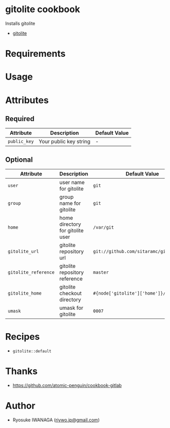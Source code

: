 # gitolite cookbook

Installs gitolite

- [gitolite](https://github.com/sitaramc/gitolite)

# Requirements

# Usage

# Attributes

## Required

|Attribute|Description|Default Value|
|---|---|---|
|`public_key`|Your public key string| - |

## Optional

|Attribute|Description|Default Value|
|---|---|---|
|`user`|user name for gitolite|`git`|
|`group`|group name for gitolite|`git`|
|`home`|home directory for gitolite user|`/var/git`|
|`gitolite_url`|gitolite repository url|`git://github.com/sitaramc/gitolite.git`|
|`gitolite_reference`|gitolite repository reference|`master`|
|`gitolite_home`|gitolite checkout directory|`#{node['gitolite']['home']}/gitolite`|
|`umask`|umask for gitolite|`0007`|

# Recipes

- `gitolite::default`

# Thanks

- https://github.com/atomic-penguin/cookbook-gitlab

# Author

- Ryosuke IWANAGA (<riywo.jp@gmail.com>)
